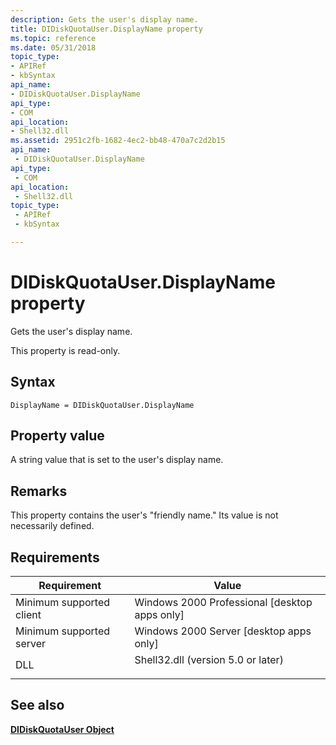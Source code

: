 ```yaml
---
description: Gets the user's display name.
title: DIDiskQuotaUser.DisplayName property
ms.topic: reference
ms.date: 05/31/2018
topic_type: 
- APIRef
- kbSyntax
api_name: 
- DIDiskQuotaUser.DisplayName
api_type: 
- COM
api_location: 
- Shell32.dll
ms.assetid: 2951c2fb-1682-4ec2-bb48-470a7c2d2b15
api_name: 
 - DIDiskQuotaUser.DisplayName
api_type: 
 - COM
api_location: 
 - Shell32.dll
topic_type: 
 - APIRef
 - kbSyntax

---
```


# DIDiskQuotaUser.DisplayName property

Gets the user's display name.

This property is read-only.

## Syntax


```JScript
DisplayName = DIDiskQuotaUser.DisplayName
```



## Property value

A string value that is set to the user's display name.

## Remarks

This property contains the user's "friendly name." Its value is not necessarily defined.

## Requirements



| Requirement | Value |
|-------------------------------------|---------------------------------------------------------------------------------------------------------------|
| Minimum supported client<br/> | Windows 2000 Professional \[desktop apps only\]<br/>                                                    |
| Minimum supported server<br/> | Windows 2000 Server \[desktop apps only\]<br/>                                                          |
| DLL<br/>                      | <dl> <dt>Shell32.dll (version 5.0 or later)</dt> </dl> |



## See also

<dl> <dt>

[**DIDiskQuotaUser Object**](didiskquotauser-object.md)
</dt> </dl>

 

 




